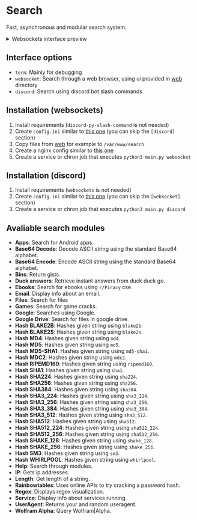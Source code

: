 # Search

Fast, asynchronous and modular search system.

<details>
<summary>Websockets interface preview</summary>

<img src=".github/web_preview.png">

</details>

## Interface options
- `term`: Mainly for debugging
- `websocket`: Search through a web browser, using ui provided in [web](./web/) directory
- `discord`: Search using discord bot slash commands

## Installation (websockets)
1. Install requirements (`discord-py-slash-command` is not needed)
2. Create `config.ini` similar to [this one](/config.example.ini) (you can skip the `[discord]` section)
3. Copy files from [web](./web/) for example to `/var/www/search`
4. Create a nginx config similar to [this one](/nginx.example.conf)
5. Create a service or chron job that executes `python3 main.py websocket`

## Installation (discord)
1. Install requirements (`websockets` is not needed)
2. Create `config.ini` similar to [this one](/config.example.ini) (you can skip the `[websocket]` section)
3. Create a service or chron job that executes `python3 main.py discord`

## Avaliable search modules
<!--modules-->
- **Apps**: Search for Android apps.
- **Base64 Decode**: Decode ASCII string using the standard Base64 alphabet.
- **Base64 Encode**: Encode ASCII string using the standard Base64 alphabet.
- **Bins**: Return gists.
- **Duck answers**: Retrieve instant answers from duck duck go.
- **Ebooks**: Search for ebooks using `r/Piracy` cse.
- **Email**: Display info about an email.
- **Files**: Search for files
- **Games**: Search for game cracks.
- **Google**: Searches using Google.
- **Google Drive**: Search for files in google drive
- **Hash BLAKE2B**: Hashes given string using `blake2b`.
- **Hash BLAKE2S**: Hashes given string using `blake2s`.
- **Hash MD4**: Hashes given string using `md4`.
- **Hash MD5**: Hashes given string using `md5`.
- **Hash MD5-SHA1**: Hashes given string using `md5-sha1`.
- **Hash MDC2**: Hashes given string using `mdc2`.
- **Hash RIPEMD160**: Hashes given string using `ripemd160`.
- **Hash SHA1**: Hashes given string using `sha1`.
- **Hash SHA224**: Hashes given string using `sha224`.
- **Hash SHA256**: Hashes given string using `sha256`.
- **Hash SHA384**: Hashes given string using `sha384`.
- **Hash SHA3_224**: Hashes given string using `sha3_224`.
- **Hash SHA3_256**: Hashes given string using `sha3_256`.
- **Hash SHA3_384**: Hashes given string using `sha3_384`.
- **Hash SHA3_512**: Hashes given string using `sha3_512`.
- **Hash SHA512**: Hashes given string using `sha512`.
- **Hash SHA512_224**: Hashes given string using `sha512_224`.
- **Hash SHA512_256**: Hashes given string using `sha512_256`.
- **Hash SHAKE_128**: Hashes given string using `shake_128`.
- **Hash SHAKE_256**: Hashes given string using `shake_256`.
- **Hash SM3**: Hashes given string using `sm3`.
- **Hash WHIRLPOOL**: Hashes given string using `whirlpool`.
- **Help**: Search through modules.
- **IP**: Gets ip addresses.
- **Length**: Get length of a string.
- **Rainbowtables**: Uses online APIs to *try* cracking a password hash.
- **Regex**: Displays regex visualization.
- **Service**: Display info about services running.
- **UserAgent**: Returns your and random useragent.
- **Wolfram Alpha**: Query Wolfram|Alpha.

<!--modules-->